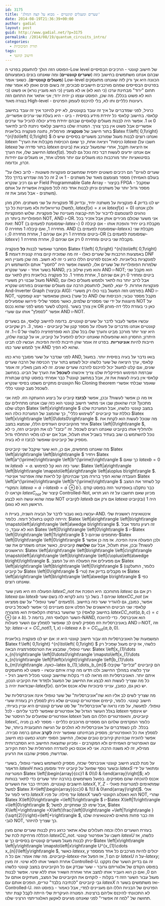 ```yaml
---
id: 3175
title: 'שערים ומעגלים קוונטיים - מבוא על קצה המזלג'
date: 2014-08-19T21:36:39+00:00
author: gadial
layout: post
guid: http://www.gadial.net/?p=3175
permalink: /2014/08/19/quantum_circuits_intro/
categories:
  - תורת הסיבוכיות
tags:
  - חישוב קוונטי
---
```

הפוסט הזה הולך להתעסק בפרטי ה-Low level של חישוב קוונטי - הרכיבים הבסיסיים שבהם אנחנו משתמשים בחישוב כזה (**שערים קוונטיים**) ומה שאנחנו בונים באמצעותם (**מעגלים קוונטיים**). כשאני אומר Low-level הכוונה היא אך ורק לזה שאנחנו מתעסקים בפרטים הבסייסים שמהם מורכבים חישובים סבוכים; זה בשום פנים ואופן לא אומר שזה תחום "ירוד" מבחינת ערכו (כי הוא לא) או לא מעניין (כי הוא מעניין נורא) או פשוט (כי הוא לא פשוט בכלל). מה שכן, הפוסט עצמו כן יהיה ירוד; אני אתאר את התחום הזה בצורה מאוד High-level - רעיונות כלליים ותו לא, בלי להיכנס לעומק הפרטים.

כרגיל, לפני שמדברים על איך זה עובד בקוונטים, לא יזיק להיזכר איך זה עובד בחישוב קלאסי. בחישוב קלאסי כל יחידת מידע בסיסית - ביט - היא בעלת שני ערכים אפשריים, 0 או 1. אפשר היה לבנות מעגלים קלאסיים שבהם יחידת מידע יכולה להכיל עוד ערכים אפשריים אבל פשוט אין בכך צורך. המטרה שלנו בחישוב קלאסי ניתנת לרוב לתיאור בתור חישוב של **פונקציה**: פורמלית, נתונה פונקציה בוליאנית $latex f:\left\{ 0,1\right\} ^{n}\to\left\{ 0,1\right\} $ ואנחנו רוצים לבנות מעגל שמורכב משערים בסיסיים שיש לו $latex n$ "כניסות" ויציאה אחת, כך שאם הכניסות מקבלות את הערך $latex a$ (חשבו על $latex a$ בתור סדרה של $latex n$ ביטים) אז היציאה תקבל, אחרי שהמעגל יבצע את החישוב שלו, את הערך $latex f\left(a\right)$. אם אנחנו יודעים לעשות דבר כזה נוכל גם לטפל בסיטואציות יותר מורכבות כמו מעגלים עם יותר מפלט אחד, או מעגלים עם יחידות זכרון, וכדומה.

"שערים לוגיים" הם רכיבים פשוטים יחסית שמחשבים פונקציות פשוטות - לרוב כאלו על מספר מצומצם מאוד של משתנים - 1 או 2 זה כל מה שנדרש בדרך כלל (בעולם האמיתי יש גם רכיב שנקרא Field Programmable Gate Array - בקיצור FPGA - שמקבל מספר גדול יותר של משתנים וניתן לבנות אחד כזה לכל פונקציה אפשרית על אותם משתנים - אבל נעזוב את זה).

יש לנו בדיוק 4 פונקציות על משתנה יחיד, ובדיוק 16 פונקציות על שני משתנים. חלק מהן טריוויאליות ולא מעניינות כל כך (למשל, $latex f\left(x\right)=x$ או $latex f\left(x\right)=0$) ולכן אנחנו נוהגים להצטמצם לדיבור על תת-קבוצה מעניינת של פונקציות. שלוש הפונקציות הפופולריות ביותר הן NOT, AND ו-OR. אני משער שכולם מכירים אותן אבל אזכיר בכל זאת: NOT (שמסומנת לפעמים ב-$latex \neg$) מקבלת ביט יחיד והופכת אותו - אם קיבלה 0 מחזירה 1, ואם קיבלה 1 מחזירה 0. AND (שמסומנת לפעמים ב-$latex \wedge$) מקבלת שני ביטים ומחזירה 1 רק אם שניהם 1, אחרת מחזירה 0; ו-OR (שמסומנת לפעמים ב-$latex \vee$) מקבלת שני ביטים ומחזירה 0 רק אם שניהם 0, אחרת מחזירה 1.

מסתבר שאפשר לבנות **כל** פונקציה $latex f:\left\{ 0,1\right\} ^{n}\to\left\{ 0,1\right\} $ באמצעות הרכבות של שערים כאלו - זה מה שמוכיח קיום צורה קנונית דוגמת DNF לפונקציות בוליאניות. לא אכנס לפרטים הללו כרגע כי זה לא חשוב. מה שכן מעניין הוא שלמרות הפופולריות של שערים אלו, למעשה אפשר היה "לחסוך" אותם ולהשתמש רק בשער אחד - שער שנקרא NAND, והוא מעין שילוב בין AND ו-NOT; הוא מקבל שני ביטים ומחזיר 0 רק אם שניהם 1, אחרת מחזיר 1. כל פונקציה בוליאנית ניתן לתאר עם מעגל שבנוי רק משערי NAND, אבל לרוב יותר נוח לתאר ולממש מעגלים כאלו עם פונקציות אחרות. לי יוצא, למשל, להתעסק הרבה עם מעגלים שמיוצגים בפורמט שנקרא And-Inverter Graph (ובקיצור AIG): בפורמט הזה המעגל בנוי כולו רק משערי AND ו-NOT, באופן שמאפשר ייצוג קומפקטי (כל שער AND מקבל מספר טבעי; הכניסות שלו מיוצגות על ידי שני מספרים שלמים, כאשר מספר שלילי פירושו שמפעילים NOT על הקלט לשער ממש לפני שהוא נכנס). אין צורך בשער OR כאן כי בעזרת כללי דה-מורגן אפשר "לסמלץ" אותו עם שערי AND ו-NOT.

עכשיו אפשר לעבור לדבר על שערים קוונטיים. בדומה לחישוב קלאסי, גם בשערים קוונטיים אנחנו מדברים על פעולה על מספר קטן של קיוביטים - נאמר, 3. רק שקיוביט היא יצור יותר מורכב מביט והערך שלו בכל שלב הוא סופרפוזיציה כלשהי של 0 ו-1. זה היתרון; החסרון הוא שהפעולות שאנחנו יכולים להפעיל על קיוביט, או על קבוצה שלהן, חייבות להיות **אוניטריות**. בפרט זה אומר שהן חייבות להיות הפיכות. ועכשיו לכו תבינו איך לממש שער כמו AND שהוא לא הפיך.

לפני שנדבר על שער מסובך נורא כמו AND, בואו נדבר על בעיה בסיסית יותר. במעגל קלאסי, ערך היציאה של שער כלשהו יכול לשמש בתור ערך הכניסה של הרבה שערים שונים, וגם קלט למעגל יכול להיכנס להרבה שערים שונים. זה לא מובן מאליו; זה אומר שברמת המימוש הפיזיקלית שלנו צריך איכשהו **לשכפל** את הערך של הביט. במחשב קלאסי אין בעיה לעשות את זה, אבל במחשב קוונטי? כבר אמרתי בפוסט קודם שבתורת הקוונטים מתקיים משפט בסיסי שנקרא No Cloning theorem שאומר שבלתי אפשרי לשכפל מצב קוונטי כללי.

אז מה כן אפשר לעשות? ובכן, אפשר **לבזבז** קיוביט על ביצוע ההעתקה הזו. למה אני מתכוון? זכרו שהאופן שבו אני מתאר חישוב קוונטי הוא כזה שבו אנחנו מתחילים עם הקלט שלנו $latex \left|x\right\rangle $ במצב קוונטי כלשהו, אבל המערכת שלנו כוללת עוד קיוביטים "לשימוש כללי", כך שהמצב של המערכת כולה הוא $latex \left|x\right\rangle \left|0\dots0\right\rangle $. מה שנוכל לעשות הוא לקחת את אחד מהקיוביטים העודפים הללו, שנמצא במצב $latex \left|0\right\rangle $, ולהחליף אותו בקיוביט שאנחנו רוצים לשכפל. זה "יבזבז" לנו את הקיוביט הזה, כי לא נוכל להשתמש בו שוב בעתיד בשביל אותו תעלול, אבל אם יש לנו מלאי התחלתי גדול מספיק של קיוביטים שאפשר לבזבז זו לא בעיה.

מה שאנחנו מחפשים, אם כן, הוא שער שיקבל שני קיוביטים $latex \left|a\right\rangle \left|b\right\rangle $ ויחזיר $latex \left|a^{\prime}\right\rangle \left|b^{\prime}\right\rangle $ כך שאם $latex b=0$ אז $latex b^{\prime}=a$. שער כזה הוא קל למימוש: $latex \left|a\right\rangle \left|b\right\rangle \mapsto\left|a\right\rangle \left|a\oplus b\right\rangle $. קל לראות שזה אופרטור אוניטרי (העובדה שהוא הפיך ברורה מכך שבהינתן $latex \left|a^{\prime}\right\rangle \left|b^{\prime}\right\rangle $ קל לשחזר את המצב המקורי: $latex a=a^{\prime}$ ו-$latex b=a^{\prime}\oplus b^{\prime}$). כבר נתקלנו באופרטור הזה בפוסט קודם וקראנו לו $latex C_{not}$ קיצור של Controlled-Not, מכיוון שאם תחשבו על זה רגע תראו שמה שהוא עושה הוא לבצע NOT לקיוביט $latex b$ אם ורק אם $latex a$ היה 1 (ובקיוביט הראשון הוא לא נוגע).

עכשיו בואו נעבור לדבר על הבעיה השניה, בעיית ה-AND. אינטואיציה ראשונית שלי הייתה לנקוט בתעלול דומה. כלומר: $latex \left|a\right\rangle \left|b\right\rangle \mapsto\left|a\right\rangle \left|a\wedge b\right\rangle $. זה רעיון נחמד אבל הוא לא עובד, כי $latex \left|0\right\rangle \left|0\right\rangle $ ו-$latex \left|0\right\rangle \left|1\right\rangle $ מתמפים שניהם ל-$latex \left|0\right\rangle \left|0\right\rangle $ ולכן הפעולה אינה הפיכה. אז מה כן אפשר לעשות? ובכן, אותו תעלול, אבל עם **שלושה** קיוביטים, כאשר אנחנו משמרים את שני הראשונים: $latex \left|a\right\rangle \left|b\right\rangle \left|c\right\rangle \mapsto\left|a\right\rangle \left|b\right\rangle \left|c\oplus\left(a\wedge b\right)\right\rangle $. אם מפעילים את הפעולה הזו על המצב $latex \left|a\right\rangle \left|b\right\rangle \left|0\right\rangle $ (כלומר, התעלקנו על קיוביט $latex \left|0\right\rangle $ טרי) אז מקבלים בדיוק את $latex \left|a\right\rangle \left|b\right\rangle \left|a\wedge b\right\rangle $ כפי שאנחנו רוצים.

הפעולה הזו היא מעין שער $latex C\_{not}$ מתוחכם: היא הופכת את $latex c$ רק אם גם $latex a$ וגם $latex b$ שניהם 1. בשל כך נהוג לקרוא לה בשם שער $latex CC\_{not}$ (או לפעמים "שער טופולי" על שם ממציאו). אפשר, כמובן, גם להגדיר שער כזה בחישוב קלאסי: שני הביטים הראשונים של הפלט אינם מעניינים (כי אפשר לשכפל ביטים בחישוב קלאסי) כך שהשער בגרסתו הקלאסית הוא מהצורה $latex CC\_{not}\left(a,b,c\right)=c\oplus\left(a\wedge b\right)$. השער הקלאסי הזה, בדומה ל-NAND, הוא אוניברסלי. כדי להיווכח באוניברסליות הזו מספיק לשים לב שאפשר לסמלץ עם השער פעולות AND ו-NOT, וזה קל: $latex \neg x=CC\_{not}\left(1,1,x\right)$ ו-$latex a\wedge b=CC_{not}\left(a,b,0\right)$.

המשמעות של האוניברסליות הזו עבור חישוב קוונטי היא זו: אם יש לנו פונקציה בוליאנית $latex f:\left\{ 0,1\right\} ^{n}\to\left\{ 0,1\right\} $ כלשהי, אז קיים מעגל שמכיל רק שערי טופולי, שמבצע את הטרנספורמציה הבאה: $latex \left|x\_{1}\dots x\_{n}\right\rangle \left|0\dots0\right\rangle \mapsto\left|x\_{1}\dots x\_{n}\right\rangle \left|f\left(x\right)\right\rangle \left|b\_{1}\dots b\_{m}\right\rangle $. כאן ה-$latex b\_{1},\dots,,b\_{m}$ הם קיוביטים "זבליים" שקיבלו ערך כלשהו במהלך החישוב ולכו תדעו מה קורה איתם עכשיו - פשוט לא מתעסקים איתם יותר. האוניברסליות הזו מראה לנו די בקלות שחישוב קוונטי מכליל חישוב רגיל - כל מה שצריך לעשות הוא לבצע את החישוב של המעגל ולמדוד את הקיוביט הנכון, שבודאות יהיה ב-$latex f\left(x\right)$. יש כאן גם, כמובן, ענייני סיבוכיות שלא אכנס אליהם.

מה שצריך לשים לב אליו הוא שה"אוניברסליות" של שער טופולי אינה אוניברסליות של חישוב קוונטי. כלומר, קיימים אופרטורים קוונטיים שלא ניתן לסמלץ רק בעזרת שערי טופולי. למעשה, על פניו נראה ש"אוניברסליות" של סט שערים קוונטיים היא עניין בעייתי, בגלל העושר הגדול של אופרטורים שאפשר לדבר עליהם - לכל $latex n$ יש אינסוף אופרטורים שפועלים על רגיסטר של $latex n$ קיוביטים, והאופרטורים הללו הם מעל $latex \mathbb{C}$, כלומר המקדמים שלהם הם מספרים מרוכבים כלליים - מספר לא בן מניה בכלל. לכן כשמדברים על אוניברסליות לא הולכים על הגישה התובענית ביותר, של לסמלץ את כל האופרטורים; מספיק מבחינתנו שאפשר יהיה **לקרב** אותם ברמה סבירה. אפשר להוכיח שבהינתן קירובים טובים שכאלו, החישוב הסופי יתנהג כמעט כמו חישוב עם האופרטורים האמיתיים ולא המקורבים - ומכיוון שתוצאת החישוב היא הסתברותית ממילא, זה לא משנה הרבה. אני לא אכנס כאן להגדרה הפורמלית של רמת הקירוב שנדרשת; מספיק שהבנו את הרעיון.

על מנת לבצע חישוב קוונטי אוניברסלי שכזה, מספיק להשתמש בשערי טופולי, בשערי הדאמר $latex H$ ובשער נוסף שפועל על קיוביט יחיד ומסומן באות $latex S$ ומתואר על ידי המטריצה $latex \left[\begin{array}{cc}1 & 0\\0 & i\end{array}\right]$; לא אכנס להוכחה שהם מספיקים. בפועל משתמשים בהרבה יותר שערים כדי לתאר בנוחות חישובים קוונטיים. הזכרתי כבר את השערים $latex X,Y,Z$ שמתאימים למטריצות פאולי - למשל $latex X=\left[\begin{array}{cc}0 & 1\\1 & 0\end{array}\right]$. אולי כדאי לומר על $latex X$ עוד מילה: על פניו $latex X$ הוא האנלוג הקוונטי לשער NOT, שהרי $latex X\left|0\right\rangle =\left|1\right\rangle $ ו-$latex X\left|1\right\rangle =\left|0\right\rangle $; אבל שימו לב שמתקיים, למשל, $latex X\left|+\right\rangle =X\left(\frac{\left|0\right\rangle +\left|1\right\rangle }{\sqrt{2}}\right)=\left|+\right\rangle $, וזה כבר פחות מתאים לאינטואיציה שלנו לגבי NOT, כך שצריך להיזהר.

בעזרת השערים הללו וכמה תעלולים שלא אתאר כרגע ניתן לבנות שערים שהם מעין הכללה מרחיקת לכת של $latex CC\_{not}$. חשבו על אופרטור קוונטי $latex U$ כלשהו, אז ניתן לבנות מעגל משערים קוונטיים בסיסיים כך ש-$latex \left|x\right\rangle \left|y\right\rangle \mapsto\left|x\right\rangle U^{x\_{1}\cdots x_{n}}\left|y\right\rangle $, כאשר $latex x,y$ יכולים להיות מורכבים כל אחד ממספר קיוביטים. מה שזה אומר: אם כל ה-$latex x$-ים הם 1, אז הפעל את $latex U$ על ה-$latex y$; אחרת השאר אותו ללא שינוי. זה מעין Controlled-U. זה גם בדיוק השער שלו נזקקנו בפוסט הקודם של אלגוריתם גרובר - שער שבדק אם כל הקיוביטים במצב קוונטי כלשהו הם 0, ואם כן הוא העביר אותו למצב אחר ואחרת השאיר אותו ללא שינוי. אפשר לבנות מעגל עבור השער הזה די בקלות - לוקחים את הקיוביטים של המצב, מעתיקים אותם על גבי קיוביטים "לכתיבה בלבד" טריים, הופכים אותם עם $latex X$ ואז משתמשים בשער ה-Controlled-U. הפרטים של הבניות הללו הם מעניינים למדי, אבל כאמור - בפוסט הזה לא התכוונתי להיכנס אליהם ברצינות. המטרה העיקרית שלי הייתה לקבל קצת יותר תחושה של "למה זה אפשרי" לפני שאנחנו מגיעים לאקשן האלגוריתמי הרציני שלנו.